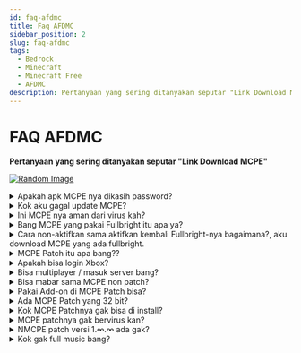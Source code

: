 ```yaml
---
id: faq-afdmc
title: Faq AFDMC
sidebar_position: 2
slug: faq-afdmc
tags:
  - Bedrock
  - Minecraft
  - Minecraft Free
  - AFDMC
description: Pertanyaan yang sering ditanyakan seputar "Link Download MCPE"
---
```

# FAQ AFDMC
**Pertanyaan yang sering ditanyakan seputar "Link Download MCPE"**

[![Random Image](https://imapi.ingfomenkrep.my.id/random-image-url)](https://imapi.ingfomenkrep.my.id/random-link)

<details>
  <summary>Apakah apk MCPE nya dikasih password?</summary>

  Tidak kok,kamu bisa install MCPE tanpa harus membuka password terlebih dahulu
</details>

<details>
    <summary>Kok aku gagal update MCPE?</summary>

    Hapus dulu MCPE versi lama,dan install versi terbaru (Jangan lupa backup data-data MCPE kamu)
</details>

<details>
    <summary>Ini MCPE nya aman dari virus kah?</summary>

    Insyaallah aman kok,kalo kamu masih ragu/bingung bisa cek di [virustotal.com](https://www.virustotal.com/). Caranya yaitu kamu download file apk mcpe nya kemudian upload file apk mcpe yang sudah di upload ke website virustotal,kalo nanti hasilnya centang/warna hijau semua berarti aman untuk kalian pakai.Semoga membantu
</details>

<details>
    <summary>Bang MCPE yang pakai Fullbright itu apa ya?</summary>

    Fullbright itu sebenarnya adalah sebuah addon yang membuat kamu bisa melihat di malam hari (kek kamu pas minum potion night vision).Tapi disini Fullbright/night vision udah jadi satu sama MCPE,jadi kamu bisa mencoba Fullbright/Night Vision tanpa oprek-oprek file apk MCPE dan tentu saja support renderdragon.Jadi kamu nggak perlu lagi oprek-oprek file apk mcpe
</details>

<details>
    <summary>Cara non-aktifkan sama aktifkan kembali Fullbright-nya bagaimana?, aku download MCPE yang ada fullbright.</summary>

    Nggak bisa dimatiin,soalnya Fullbright tuh dah jadi satu sama MCPE,Kalo nggak pengen pakai fullbright,install MCPE yang biasa aja :) atau kamu bisa [cek disini](https://youtu.be/E7VTr30dUf0) untuk mendapatkan Night Vision yang berupa Texture/Resource Pack
</details>

<details>
    <summary>MCPE Patch itu apa bang??</summary>

    MCPE Patch adalah MCPE yang udah di patch/dimodifikasi dengan cara menyisipkan program **material bin loader** supaya bisa diinstall shader renderdragon seperti Newb,Azify,HSD,Vert Shader,dll (pastikan hp kamu support dengan MCPE Patch yaitu hpmu harus 64 bit,dan shader yang kamu install support dengan MCPE Patch juga).
</details>

<details>
    <summary>Apakah bisa login Xbox?</summary>

    Bisa kok
</details>

<details>
    <summary>Bisa multiplayer / masuk server bang?</summary>

    Bisa
</details>

<details>
    <summary>Bisa mabar sama MCPE non patch?</summary>

    Bisa
</details>

<details>
    <summary>Pakai Add-on di MCPE Patch bisa?</summary>

    Bisa
</details>

<details>
    <summary>Ada MCPE Patch yang 32 bit?</summary>

    Ada dong, kamu bisa mengeceknya di Web AFDMC
    Klik disini 👉 [Click Here](https://afdmc.my.id/download/mcpe-patch-32)
</details>

<details>
    <summary>Kok MCPE Patchnya gak bisa di install?</summary>

    Masalah ini bisa terjadi karena penyimpanan kalian penuh atau MCPEnya nggak support di HP kalian
</details>

<details>
    <summary>MCPE patchnya gak bervirus kan?</summary>

    Kalau bervirus kenapa aku pakai? :V
</details>

<details>
    <summary>NMCPE patch versi 1.∞.∞ ada gak?</summary>

    Maaf ya, aku bukan bot atau chatgpt yang bisa jawab 24/7 non stop. jadi kalau ada update,aku gak bisa seinstan itu untuk menambahkan link ke website ini :)
</details>

<details>
    <summary>Kok gak full music bang?</summary>

    Dari developernya ga buat yang full music mungkin karena menekan ukuran MCPEnya supaya nggak terlalu besar
</details>

